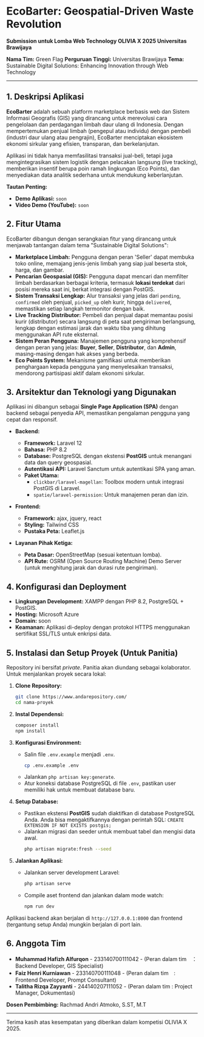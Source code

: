 # EcoBarter: Geospatial-Driven Waste Revolution

**Submission untuk Lomba Web Technology OLIVIA X 2025 Universitas Brawijaya**

**Nama Tim:** Green Flag
**Perguruan Tinggi:** Universitas Brawijaya
**Tema:** Sustainable Digital Solutions: Enhancing Innovation through Web Technology

---

## 1. Deskripsi Aplikasi

**EcoBarter** adalah sebuah platform marketplace berbasis web dan Sistem Informasi Geografis (GIS) yang dirancang untuk merevolusi cara pengelolaan dan perdagangan limbah daur ulang di Indonesia. Dengan mempertemukan penjual limbah (pengepul atau individu) dengan pembeli (industri daur ulang atau pengrajin), EcoBarter menciptakan ekosistem ekonomi sirkular yang efisien, transparan, dan berkelanjutan.

Aplikasi ini tidak hanya memfasilitasi transaksi jual-beli, tetapi juga mengintegrasikan sistem logistik dengan pelacakan langsung (live tracking), memberikan insentif berupa poin ramah lingkungan (Eco Points), dan menyediakan data analitik sederhana untuk mendukung keberlanjutan.

**Tautan Penting:**
* **Demo Aplikasi:** `soon`
* **Video Demo (YouTube):** `soon`

## 2. Fitur Utama

EcoBarter dibangun dengan serangkaian fitur yang dirancang untuk menjawab tantangan dalam tema "Sustainable Digital Solutions":

* **Marketplace Limbah:** Pengguna dengan peran 'Seller' dapat membuka toko online, memajang jenis-jenis limbah yang siap jual beserta stok, harga, dan gambar.
* **Pencarian Geospasial (GIS):** Pengguna dapat mencari dan memfilter limbah berdasarkan berbagai kriteria, termasuk **lokasi terdekat** dari posisi mereka saat ini, berkat integrasi dengan PostGIS.
* **Sistem Transaksi Lengkap:** Alur transaksi yang jelas dari `pending`, `confirmed` oleh penjual, `picked_up` oleh kurir, hingga `delivered`, memastikan setiap langkah termonitor dengan baik.
* **Live Tracking Distributor:** Pembeli dan penjual dapat memantau posisi kurir (distributor) secara langsung di peta saat pengiriman berlangsung, lengkap dengan estimasi jarak dan waktu tiba yang dihitung menggunakan API rute eksternal.
* **Sistem Peran Pengguna:** Manajemen pengguna yang komprehensif dengan peran yang jelas: **Buyer**, **Seller**, **Distributor**, dan **Admin**, masing-masing dengan hak akses yang berbeda.
* **Eco Points System:** Mekanisme gamifikasi untuk memberikan penghargaan kepada pengguna yang menyelesaikan transaksi, mendorong partisipasi aktif dalam ekonomi sirkular.

## 3. Arsitektur dan Teknologi yang Digunakan

Aplikasi ini dibangun sebagai **Single Page Application (SPA)** dengan backend sebagai penyedia API, memastikan pengalaman pengguna yang cepat dan responsif.

* **Backend:**
    * **Framework:** Laravel 12
    * **Bahasa:** PHP 8.2
    * **Database:** PostgreSQL dengan ekstensi **PostGIS** untuk menangani data dan query geospasial.
    * **Autentikasi API:** Laravel Sanctum untuk autentikasi SPA yang aman.
    * **Paket Utama:**
        * `clickbar/laravel-magellan`: Toolbox modern untuk integrasi PostGIS di Laravel.
        * `spatie/laravel-permission`: Untuk manajemen peran dan izin.

* **Frontend:**
    * **Framework:** ajax, jquery, react
    * **Styling:** Tailwind CSS
    * **Pustaka Peta:** Leaflet.js 

* **Layanan Pihak Ketiga:**
    * **Peta Dasar:** OpenStreetMap (sesuai ketentuan lomba).
    * **API Rute:** OSRM (Open Source Routing Machine) Demo Server (untuk menghitung jarak dan durasi rute pengiriman).

## 4. Konfigurasi dan Deployment

* **Lingkungan Development:** XAMPP dengan PHP 8.2, PostgreSQL + PostGIS.
* **Hosting:** Microsoft Azure
* **Domain:** soon
* **Keamanan:** Aplikasi di-deploy dengan protokol HTTPS menggunakan sertifikat SSL/TLS untuk enkripsi data.

## 5. Instalasi dan Setup Proyek (Untuk Panitia)

Repository ini bersifat *private*. Panitia akan diundang sebagai kolaborator. Untuk menjalankan proyek secara lokal:

1.  **Clone Repository:**
    ```bash
    git clone https://www.andarepository.com/
    cd nama-proyek
    ```

2.  **Instal Dependensi:**
    ```bash
    composer install
    npm install
    ```

3.  **Konfigurasi Environment:**
    * Salin file `.env.example` menjadi `.env`.
        ```bash
        cp .env.example .env
        ```
    * Jalankan `php artisan key:generate`.
    * Atur koneksi database PostgreSQL di file `.env`, pastikan user memiliki hak untuk membuat database baru.

4.  **Setup Database:**
    * Pastikan ekstensi **PostGIS** sudah diaktifkan di database PostgreSQL Anda. Anda bisa mengaktifkannya dengan perintah SQL: `CREATE EXTENSION IF NOT EXISTS postgis;`
    * Jalankan migrasi dan seeder untuk membuat tabel dan mengisi data awal.
        ```bash
        php artisan migrate:fresh --seed
        ```

5.  **Jalankan Aplikasi:**
    * Jalankan server development Laravel:
        ```bash
        php artisan serve
        ```
    * Compile aset frontend dan jalankan dalam mode watch:
        ```bash
        npm run dev
        ```

Aplikasi backend akan berjalan di `http://127.0.0.1:8000` dan frontend (tergantung setup Anda) mungkin berjalan di port lain.

## 6. Anggota Tim

* **Muhammad Hafizh Alfurqon** - 233140700111042 - (Peran dalam tim　： Backend Developer, GIS Specialist)
* **Faiz Henri Kurniawan** - 233140700111048 - (Peran dalam tim　: Frontend Developer, Prompt Consultant)
* **Talitha Rizqa Zayyanti** - 244140207111052 - (Peran dalam tim : Project Manager, Dokumentasi)

**Dosen Pembimbing:** Rachmad Andri Atmoko, S.ST, M.T

---

Terima kasih atas kesempatan yang diberikan dalam kompetisi OLIVIA X 2025.
